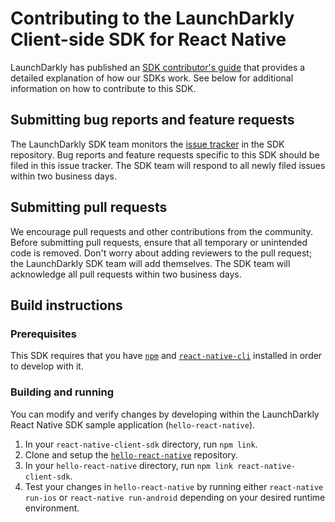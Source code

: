 Contributing to the LaunchDarkly Client-side SDK for React Native
================================================
 
LaunchDarkly has published an [SDK contributor's guide](https://docs.launchdarkly.com/docs/sdk-contributors-guide) that provides a detailed explanation of how our SDKs work. See below for additional information on how to contribute to this SDK.
 
Submitting bug reports and feature requests
------------------
 
The LaunchDarkly SDK team monitors the [issue tracker](https://github.com/launchdarkly/react-native-client-sdk/issues) in the SDK repository. Bug reports and feature requests specific to this SDK should be filed in this issue tracker. The SDK team will respond to all newly filed issues within two business days.
 
Submitting pull requests
------------------
 
We encourage pull requests and other contributions from the community. Before submitting pull requests, ensure that all temporary or unintended code is removed. Don't worry about adding reviewers to the pull request; the LaunchDarkly SDK team will add themselves. The SDK team will acknowledge all pull requests within two business days.
 
Build instructions
------------------
 
### Prerequisites
 
This SDK requires that you have [`npm`](https://www.npmjs.com/) and [`react-native-cli`](https://www.npmjs.com/package/react-native-cli) installed in order to develop with it.
 
### Building and running

You can modify and verify changes by developing within the LaunchDarkly React Native SDK sample application (`hello-react-native`).

1. In your `react-native-client-sdk` directory, run `npm link`.
2. Clone and setup the [`hello-react-native`](https://github.com/launchdarkly/hello-react-native) repository.
3. In your `hello-react-native` directory, run `npm link react-native-client-sdk`.
4. Test your changes in `hello-react-native` by running either `react-native run-ios` or `react-native run-android` depending on your desired runtime environment.
